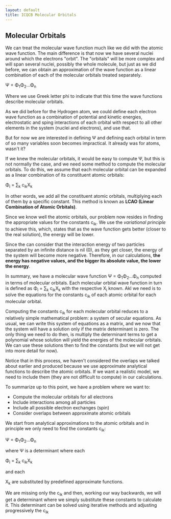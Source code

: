 ```yaml
---
layout: default
title: ICQCB Molecular Orbitals
---
```


Molecular Orbitals
------------------

We can treat the molecular wave function much like we did with the atomic wave function. The main difference is that now we have several nuclei around which the electrons "orbit". The "orbitals" will be more complex and will span several nuclei, possibly the whole molecule, but just as we did before, we can obtain an approximation of the wave function as a linear combination of each of the molecular orbitals treated separately.

Ψ = Φ<sub>1</sub>Φ<sub>2</sub>...Φ<sub>n</sub>

Where we use Greek letter phi to indicate that this time the wave functions describe molecular orbitals.

As we did before for the Hydrogen atom, we could define each electron wave function as a combination of potential and kinetic energies, electrostatic and sping interactions of each orbital with respect to all other elements in the system (nuclei and electrons), and use that.

But for now we are interested in defining Ψ and defining each orbital in term of so many variables soon becomes impractical. It already was for atoms, wasn't it?

If we knew the molecular orbitals, it would be easy to compute Ψ, but this is not normally the case, and we need some method to compute the molecular orbitals. To do this, we assume that each molecular orbital can be expanded as a linear combination of its constituent atomic orbitals:

Φ<sub>i</sub> = ∑<sub>k</sub> c<sub>ik</sub>Χ<sub>k</sub>

In other words, we add all the constituent atomic orbitals, multiplying each of them by a specific constant. This method is known as **LCAO (Linear Combination of Atomic Orbitals)**.

Since we know well the atomic orbitals, our problem now resides in finding the appropriate values for the constants c<sub>ik</sub>. We use the *variational principle* to achieve this, which, states that as the wave function gets better (closer to the real solution), the energy will be lower.

Since the can consider that the interaction energy of two particles separated by an infinite distance is nil (0), as they get closer, the energy of the system will become more negative. Therefore, in our calculations, **the energy has negative values, and the bigger its absolute value, the lower the energy**.

In summary, we have a molecular wave function Ψ = Φ<sub>1</sub>Φ<sub>2</sub>...Φ<sub>n</sub> computed in terms of molecular orbitals. Each molecular orbital wave function in turn is defined as Φ<sub>i</sub> = ∑<sub>k</sub> c<sub>ik</sub>Χ<sub>k</sub> with the respective X<sub>i</sub> known. Akl we need is to solve the equations for the constants c<sub>ik</sub> of each atomic orbital for each molecular orbital.

Computing the constants c<sub>ik</sub> for each molecular orbital reduces to a relatively simple mathematical problem: a system of secular equations. As usual, we can write this system of equations as a matrix, and we now that the system will have a solution only if the matrix determinant is zero. The only thing we need to do then, is multiply the determinant terms to get a polynomial whose solution will yield the energies of the molecular orbitals. We can use these solutions then to find the constants (but we will not get into more detail for now).

Notice that in this process, we haven't considered the overlaps we talked about earlier and produced because we use approximate analytical functions to describe the atomic orbitals. If we want a realistic model, we need to include them (they are not difficult to compute) in our calculations.

To summarize up to this point, we have a problem where we want to:

-   Compute the molecular orbitals for all electrons
-   Include interactions among all particles
-   Include all possible electron exchanges (spin)
-   Consider overlaps between approximate atomic orbitals

We start from analytical approximations to the atomic orbitals and in principle we only need to find the constants c<sub>ik</sub>:

Ψ = Φ<sub>1</sub>Φ<sub>2</sub>...Φ<sub>n</sub>

where Ψ is a determinant where each

Φ<sub>i</sub> = ∑<sub>k</sub> c<sub>ik</sub>Χ<sub>k</sub>

and each

X<sub>k</sub> are substituted by predefined approximate functions.

We are missing only the c<sub>ik</sub> and then, working our way backwards, we will get a determinant where we simply substitute these constants to calculate it. This determinant can be solved using iterative methods and adjusting progressively the c<sub>ik</sub>
